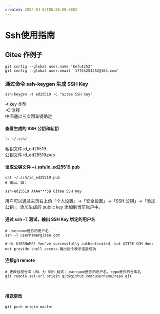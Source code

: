 ```yaml
---
created: 2024-04-03T00:00:00.000Z
---
```


# Ssh使用指南

## Gitee 作例子

```
git config --global user.name 'kefu1252' 
git config --global user.email '17765251252@163.com'
```

### 通过命令 ssh-keygen 生成 SSH Key

```
ssh-keygen -t ed25519 -C "Gitee SSH Key"
```
-t key 类型  
-C 注释  
中间通过三次回车键确定  

#### 查看生成的 SSH 公钥和私钥

```
ls ~/.ssh/
```

私钥文件 id_ed25519  
公钥文件 id_ed25519.pub

#### 读取公钥文件 ~/.ssh/id_ed25519.pub

```
cat ~/.ssh/id_ed25519.pub
# 输出，如：

ssh-ed25519 AAAA***5B Gitee SSH Key
```

用户可以通过主页右上角「个人设置」->「安全设置」->「SSH 公钥」->「添加公钥」，添加生成的 public key 添加到当前账户中。

#### 通过 ssh -T 测试，输出 SSH Key 绑定的用户名

```
# username是你的用户名
ssh -T username@gitee.com

# Hi USERNAME! You've successfully authenticated, but GITEE.COM does not provide shell access.输出这个表示连接成功
```

#### 连接git remote

```
# 更改远程仓库 URL 为 SSH 格式：username是你的用户名，repo是你的仓库名
git remote set-url origin git@github.com:username/repo.git



```

#### 推送更改

```
git push origin master
```
